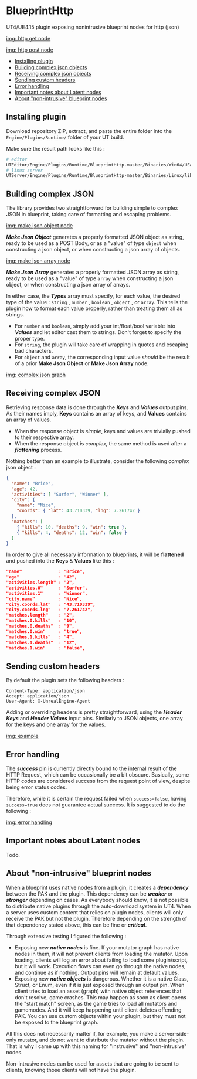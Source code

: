 # BlueprintHttp
UT4/UE4.15 plugin exposing nonintrusive blueprint nodes for http (json)

[img: http get node]()

[img: http post node]()

- [Installing plugin](#install)
- [Building complex json objects](#buildjson)
- [Receiving complex json objects](#receivejson)
- [Sending custom headers](#headers)
- [Error handling](#errors)
- [Important notes about Latent nodes](#latent)
- [About "non-intrusive" blueprint nodes](#nonintrusive)

<a name="install"></a>
## Installing plugin
Download repository ZIP, extract, and paste the entire folder into the `Engine/Plugins/Runtime/` folder of your UT build.

Make sure the result path looks like this :
```bash
# editor
UTEditor/Engine/Plugins/Runtime/BlueprintHttp-master/Binaries/Win64/UE4Editor-BlueprintHttp.dll
# linux server
UTServer/Engine/Plugins/Runtime/BlueprintHttp-master/Binaries/Linux/libUE4Server-BlueprintHttp-Linux-Shipping.so
```

<a name="buildjson"></a>
## Building complex JSON
The library provides two straightforward for building simple to complex JSON in blueprint, taking care of formatting and escaping problems.

[img: make json object node]()

***Make Json Object*** generates a properly formatted JSON object as string, ready to be used as a POST Body, or as a "value" of type `object` when constructing a json object, or when constructing a json array of objects.

[img: make json array node]()

***Make Json Array*** generates a properly formatted JSON array as string, ready to be used as a "value" of type `array` when constructing a json object, or when constructing a json array of arrays.

In either case, the ***Types*** array must specify, for each value, the desired type of the value : `string` , `number` , `boolean` , `object` , or `array`. This tells the plugin how to format each value properly, rather than treating them all as strings.
- For `number` and `boolean`, simply add your int/float/bool variable into ***Values*** and let editor cast them to strings. Don't forget to specify the proper type.
- For `string`, the plugin will take care of wrapping in quotes and escaping bad characters.
- For `object` and `array`, the corresponding input value *should* be the result of a prior **Make Json Object** or **Make Json Array** node.

[img: complex json graph]()

<a name="receivejson"></a>
## Receiving complex JSON
Retrieving response data is done through the ***Keys*** and ***Values*** output pins.
As their names imply, **Keys** contains an array of keys, and **Values** contains an array of values.
- When the response object is *simple*, keys and values are trivially pushed to their respective array.
- When the response object is *complex*, the same method is used after a ***flattening*** process.

Nothing better than an example to illustrate, consider the following *complex* json object :
```json
{
  "name": "Brice",
  "age": 42,
  "activities": [ "Surfer", "Winner" ],
  "city": {
    "name": "Nice",
    "coords": { "lat": 43.710339, "lng": 7.261742 }
  },
  "matches": [
    { "kills": 10, "deaths": 9, "win": true },
    { "kills": 4, "deaths": 12, "win": false }
  ]
}
```
In order to give all necessary information to blueprints, it will be **flattened** and pushed into the **Keys** & **Values** like this :
```json
"name"              : "Brice",
"age"               : "42",
"activities.length" : "2",
"activities.0"      : "Surfer",
"activities.1"      : "Winner",
"city.name"         : "Nice",
"city.coords.lat"   : "43.710339",
"city.coords.lng"   : "7.261742",
"matches.length"    : "2",
"matches.0.kills"   : "10",
"matches.0.deaths"  : "9",
"matches.0.win"     : "true",
"matches.1.kills"   : "4",
"matches.1.deaths"  : "12",
"matches.1.win"     : "false",
```

<a name="headers"></a>
## Sending custom headers
By default the plugin sets the following headers :
```
Content-Type: application/json
Accept: application/json
User-Agent: X-UnrealEngine-Agent
```
Adding or overriding headers is pretty straightforward, using the ***Header Keys*** and ***Header Values*** input pins. Similarly to JSON objects, one array for the keys and one array for the values.

[img: example]()

<a name="errors"></a>
## Error handling
The ***success*** pin is currently directly bound to the internal result of the HTTP Request, which can be occasionally be a bit obscure. Basically, some HTTP codes are considered success from the request point of view, despite being error status codes.

Therefore, while it is certain the request failed when `success=false`, having `success=true` does not guarantee actual success. It is suggested to do the following :

[img: error handling]()

<a name="latent"></a>
## Important notes about Latent nodes
Todo.

<a name="nonintrusive"></a>
## About "non-intrusive" blueprint nodes
When a blueprint uses native nodes from a plugin, it creates a ***dependency*** between the PAK and the plugin.
This dependency can be ***weaker*** or ***stronger*** depending on cases.
As everybody should know, it is not possible to distribute native plugins through the auto-download system in UT4.
When a server uses custom content that relies on plugin nodes, clients will only receive the PAK but not the plugin.
Therefore depending on the strength of that dependency stated above, this can be fine or ***critical***.

Through extensive testing I figured the following :
- Exposing new ***native nodes*** is fine. If your mutator graph has native nodes in them, it will not prevent clients from loading the mutator.
Upon loading, clients will log an error about failing to load some plugin/script, but it will work.
Execution flows can even go through the native nodes, and continue as if nothing. Output pins will remain at default values.
- Exposing new ***native objects*** is dangerous. Whether it is a native Class, Struct, or Enum, even if it is just exposed through an output pin.
When client tries to load an asset (graph) with native object references that don't resolve, game crashes.
This may happen as soon as client opens the "start match" screen, as the game tries to load all mutators and gamemodes.
And it will keep happening until client deletes offending PAK.
You can use custom objects within your plugin, but they must not be exposed to the blueprint graph.

All this does not necessarily matter if, for example, you make a server-side-only mutator, and do not want to distribute the mutator without the plugin.
That is why I came up with this naming for "instrusive" and "non-intrusive" nodes.

Non-intrusive nodes can be used for assets that are going to be sent to clients, knowing those clients will not have the plugin.
